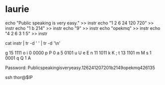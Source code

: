 # laurie

echo "Public speaking is very easy." >> instr
echo "1 2 6 24 120 720" >> instr
echo "1 b 214" >> instr
echo "9" >> instr
echo "opekmq" >> instr
echo "4 2 6 3 1 5" >> instr

cat instr | tr -d ' ' | tr -d '\n'

g   15  1111  o
i    0  0000  p   P   0
a    5  0101  u   U   e   E
n   11  1011  k   K   ;
t   13  1101  m   M
s    1  0001  q   Q   1   A

Password: Publicspeakingisveryeasy.126241207201b2149opekmq426135

ssh thor@$IP
